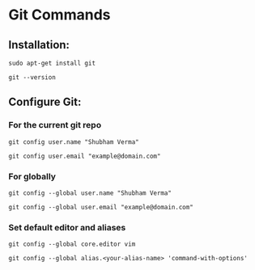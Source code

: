 # Git Commands

## Installation:

```
sudo apt-get install git
```
```
git --version
```

## Configure Git:

### For the current git repo
```
git config user.name "Shubham Verma"
```
```
git config user.email "example@domain.com"
```

### For globally
```
git config --global user.name "Shubham Verma"
```
```
git config --global user.email "example@domain.com"
```

### Set default editor and aliases
```
git config --global core.editor vim
```
```
git config --global alias.<your-alias-name> 'command-with-options'
```

